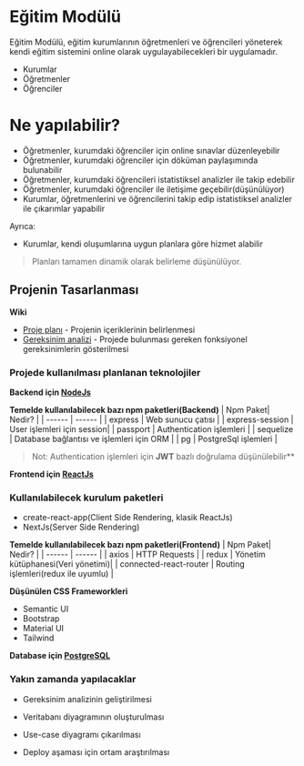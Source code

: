# Eğitim Modülü

Eğitim Modülü, eğitim kurumlarının öğretmenleri ve öğrencileri yöneterek kendi eğitim sistemini online olarak uygulayabilecekleri bir uygulamadır.

  - Kurumlar
  - Öğretmenler
  - Öğrenciler

# Ne yapılabilir?

  - Öğretmenler, kurumdaki öğrenciler için online sınavlar düzenleyebilir
  - Öğretmenler, kurumdaki öğrenciler için döküman paylaşımında bulunabilir
  - Öğretmenler, kurumdaki öğrencileri istatistiksel analizler ile takip edebilir
  - Öğretmenler, kurumdaki öğrenciler ile iletişime geçebilir(düşünülüyor)
  - Kurumlar, öğretmenlerini ve öğrencilerini takip edip istatistiksel analizler ile çıkarımlar yapabilir


Ayrıca:
  - Kurumlar, kendi oluşumlarına uygun planlara göre hizmet alabilir
  >Planları tamamen dinamik olarak belirleme düşünülüyor.
  

## Projenin Tasarlanması

**Wiki**

* [Proje planı] - Projenin içeriklerinin belirlenmesi
* [Gereksinim analizi] - Projede bulunması gereken fonksiyonel gereksinimlerin gösterilmesi

### Projede kullanılması planlanan teknolojiler
**Backend için [NodeJs]**

**Temelde kullanılabilecek bazı npm paketleri(Backend)**
| Npm Paket| Nedir? |
| ------ | ------ |
| express | Web sunucu çatısı |
| express-session | User işlemleri için session|
| passport | Authentication işlemleri |
| sequelize | Database bağlantısı ve işlemleri için ORM |
| pg | PostgreSql işlemleri |

> Not: Authentication işlemleri için **JWT** bazlı doğrulama düşünülebilir**

**Frontend için [ReactJs]**
### Kullanılabilecek kurulum paketleri
- create-react-app(Client Side Rendering, klasik ReactJs)
- NextJs(Server Side Rendering)

**Temelde kullanılabilecek bazı npm paketleri(Frontend)**
| Npm Paket| Nedir? |
| ------ | ------ |
| axios | HTTP Requests |
| redux | Yönetim kütüphanesi(Veri yönetimi)|
| connected-react-router | Routing işlemleri(redux ile uyumlu) |

**Düşünülen CSS Frameworkleri**
- Semantic UI
- Bootstrap
- Material UI
- Tailwind

**Database için [PostgreSQL]**


### Yakın zamanda yapılacaklar

 - Gereksinim analizinin geliştirilmesi
 - Veritabanı diyagramının oluşturulması
 - Use-case diyagramı çıkarılması
 - Deploy aşaması için ortam araştırılması


   [Proje planı]: <https://github.com/ndodanli/SinavModulu/wiki/AnaSayfa>
   [Gereksinim analizi]: <https://github.com/ndodanli/SinavModulu/wiki/Gereksinim-Analizi>
   [NodeJs]: <https://nodejs.org/en/>
   [ReactJs]: <https://reactjs.org//>
   [PostgreSQL]: <https://www.postgresql.org/>

